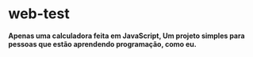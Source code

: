 # web-test
<b>Apenas uma calculadora feita em JavaScript, Um projeto simples para pessoas que estão aprendendo programação, como eu.</b>
